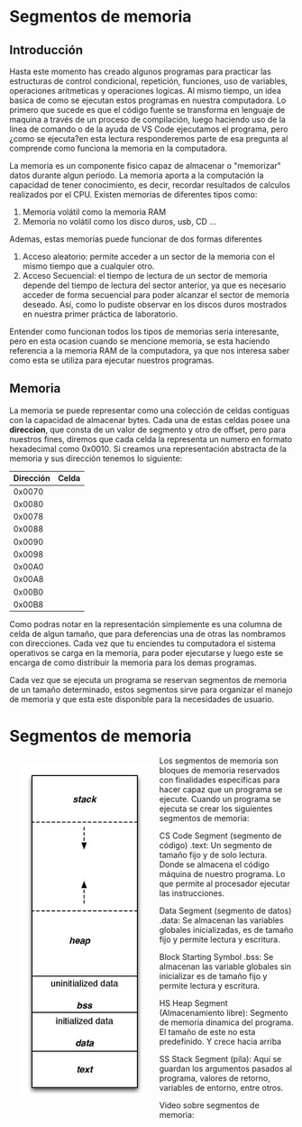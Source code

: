 # Segmentos de memoria

## Introducción

Hasta este momento has creado algunos programas para practicar las estructuras de control condicional, repetición, funciones, uso de variables, operaciones aritmeticas y operaciones logicas. Al mismo tiempo, un idea basica de como se ejecutan estos programas en nuestra computadora. Lo primero que sucede es que el código fuente se transforma en lenguaje de maquina a través de un proceso de compilación, luego haciendo uso de la linea de comando o de la ayuda de VS Code ejecutamos el programa, pero ¿como se ejecuta?en esta lectura responderemos parte de esa pregunta al comprende como funciona la memoria en la computadora.

La memoria es un componente fisico capaz de almacenar o "memorizar" datos durante algun periodo. La memoria aporta a la computación la capacidad de tener conocimiento, es decir, recordar resultados de calculos realizados por el CPU. Existen memorias de diferentes tipos como:

1. Memoria volátil como la memoria RAM
2. Memoria no volátil como los disco duros, usb, CD ...

Ademas, estas memorias puede funcionar de dos formas diferentes

1. Acceso aleatorio: permite acceder a un sector de la memoria con el mismo tiempo que a cualquier otro.
2. Acceso Secuencial: el tiempo de lectura de un sector de memoria depende del tiempo de lectura del sector anterior, ya que es necesario acceder de forma secuencial para poder alcanzar el sector de memoria deseado. Así, como lo pudiste observar en los discos duros mostrados en nuestra primer práctica de laboratorio.

Entender como funcionan todos los tipos de memorias seria interesante, pero en esta ocasion cuando se mencione memoria, se esta haciendo referencia a la memoria RAM de la computadora, ya que nos interesa saber como esta se utiliza para ejecutar nuestros programas.

## Memoria

La memoria se puede representar como una colección de celdas contiguas con la capacidad de almacenar bytes. Cada una de estas celdas posee una **direccion**, que consta de un valor de segmento y otro de offset, pero para nuestros fines, diremos que cada celda la representa un numero en formato hexadecimal como 0x0010.
Si creamos una representación abstracta de la memoria y sus dirección tenemos lo siguiente:

| Dirección | Celda |
| --------- | ----- |
| 0x0070    |       |
| 0x0080    |       |
| 0x0078    |       |
| 0x0088    |       |
| 0x0090    |       |
| 0x0098    |       |
| 0x00A0    |       |
| 0x00A8    |       |
| 0x00B0    |       |
| 0x00B8    |       |

Como podras notar en la representación simplemente es una columna de celda de algun tamaño, que para deferencias una de otras las nombramos con direcciones. Cada vez que tu enciendes tu computadora el sistema operativos se carga en la memoria, para poder ejecutarse y luego este se encarga de como distribuir la memoria para los demas programas.

Cada vez que se ejecuta un programa se reservan segmentos de memoria de un tamaño determinado, estos segmentos sirve para organizar el manejo de memoria y que esta este disponible para la necesidades de usuario.

# Segmentos de memoria

<img src="img/page1-234px-Program_memory_layout.jpg" alt="Distribución de memoria para un programa" style="float: left; margin: 1rem;">

Los segmentos de memoria son bloques de memoria reservados con finalidades especificas para hacer capaz que un programa se ejecute. Cuando un programa se ejecuta se crear los siguientes segmentos de memoria:

CS Code Segment (segmento de código) .text: Un segmento de tamaño fijo y de solo lectura. Donde se almacena el código máquina de nuestro programa. Lo que permite al procesador ejecutar las instrucciones. 

Data Segment (segmento de datos) .data: Se almacenan las variables globales inicializadas, es de tamaño fijo y permite lectura y escritura.

Block Starting Symbol .bss: Se almacenan las variable globales sin inicializar es de tamaño fijo y permite lectura y escritura.

HS Heap Segment (Almacenamiento libre): Segmento de memoria dinamica del programa. El tamaño de este no esta predefinido. Y crece hacia arriba

SS Stack Segment (pila): Aquí se guardan los argumentos pasados al programa, valores de retorno, variables de entorno, entre otros.

Video sobre segmentos de memoria: 